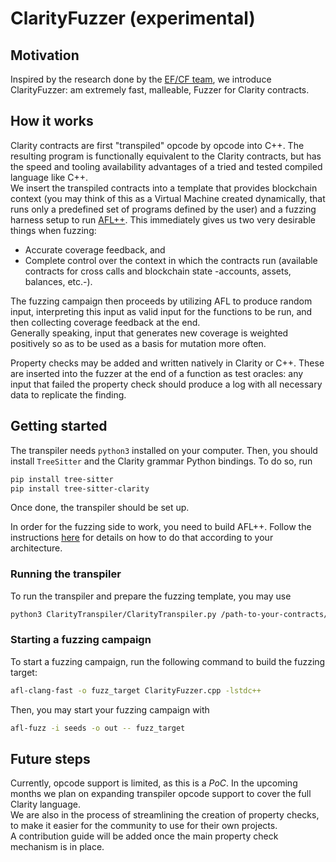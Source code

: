 # ClarityFuzzer (experimental)

## Motivation
Inspired by the research done by the [EF/CF team](https://github.com/uni-due-syssec/efcf-framework), we introduce ClarityFuzzer: am extremely fast, malleable, Fuzzer for Clarity contracts.

## How it works
Clarity contracts are first "transpiled" opcode by opcode into C++. The resulting program is functionally equivalent to the Clarity contracts, but has the speed and tooling availability advantages of a tried and tested compiled language like C++.\
We insert the transpiled contracts into a template that provides blockchain context (you may think of this as a Virtual Machine created dynamically, that runs only a predefined set of programs defined by the user) and a fuzzing harness setup to run [AFL++](https://github.com/AFLplusplus/AFLplusplus/tree/stable). This immediately gives us two very desirable things when fuzzing:
- Accurate coverage feedback, and
- Complete control over the context in which the contracts run (available contracts for cross calls and blockchain state -accounts, assets, balances, etc.-).

The fuzzing campaign then proceeds by utilizing AFL to produce random input, interpreting this input as valid input for the functions to be run, and then collecting coverage feedback at the end.\
Generally speaking, input that generates new coverage is weighted positively so as to be used as a basis for mutation more often.

Property checks may be added and written natively in Clarity or C++. These are inserted into the fuzzer at the end of a function as test oracles: any input that failed the property check should produce a log with all necessary data to replicate the finding.


## Getting started

The transpiler needs `python3` installed on your computer. Then, you should install `TreeSitter` and the Clarity grammar Python bindings. To do so, run
```bash
pip install tree-sitter
pip install tree-sitter-clarity
```
Once done, the transpiler should be set up.

In order for the fuzzing side to work, you need to build AFL++. Follow the instructions [here](https://github.com/AFLplusplus/AFLplusplus/blob/stable/docs/INSTALL.md) for details on how to do that according to your architecture.


### Running the transpiler
To run the transpiler and prepare the fuzzing template, you may use
```bash
python3 ClarityTranspiler/ClarityTranspiler.py /path-to-your-contracts/ 0
```

### Starting a fuzzing campaign
To start a fuzzing campaign, run the following command to build the fuzzing target:
```bash
afl-clang-fast -o fuzz_target ClarityFuzzer.cpp -lstdc++
```
Then, you may start your fuzzing campaign with
```bash
afl-fuzz -i seeds -o out -- fuzz_target
```

## Future steps
Currently, opcode support is limited, as this is a _PoC_. In the upcoming months we plan on expanding transpiler opcode support to cover the full Clarity language.\
We are also in the process of streamlining the creation of property checks, to make it easier for the community to use for their own projects.\
A contribution guide will be added once the main property check mechanism is in place.